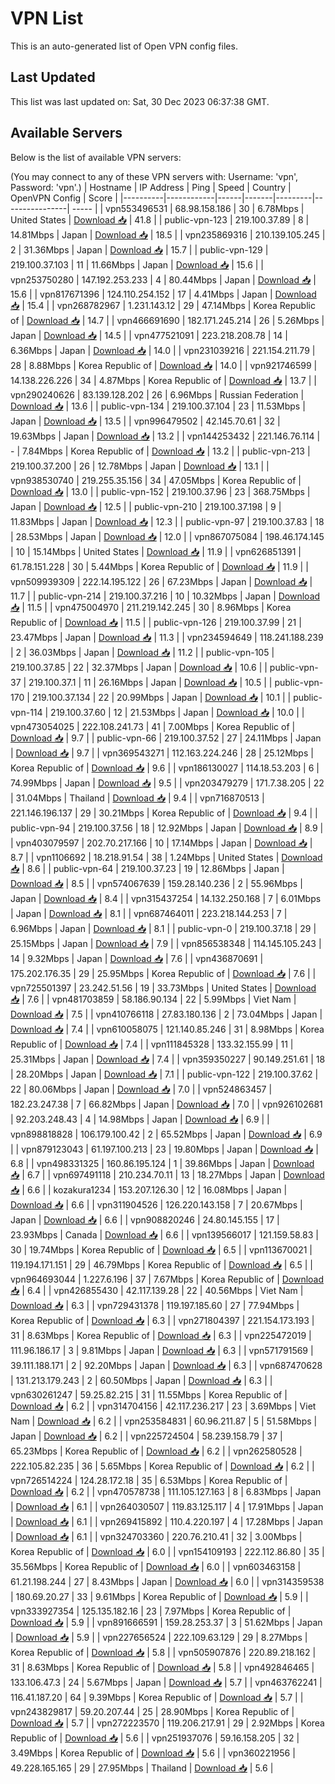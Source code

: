 # VPN List

This is an auto-generated list of Open VPN config files.

## Last Updated

This list was last updated on: Sat, 30 Dec 2023 06:37:38 GMT.

## Available Servers

Below is the list of available VPN servers:

(You may connect to any of these VPN servers with: Username: 'vpn', Password: 'vpn'.)
| Hostname | IP Address | Ping | Speed | Country | OpenVPN Config | Score |
|----------|------------|------|-------|---------|----------------| ----- |
| vpn553496531 | 68.98.158.186 | 30 | 6.78Mbps | United States | [Download 📥](./configs/server_0_US.ovpn) | 41.8 |
| public-vpn-123 | 219.100.37.89 | 8 | 14.81Mbps | Japan | [Download 📥](./configs/server_1_JP.ovpn) | 18.5 |
| vpn235869316 | 210.139.105.245 | 2 | 31.36Mbps | Japan | [Download 📥](./configs/server_2_JP.ovpn) | 15.7 |
| public-vpn-129 | 219.100.37.103 | 11 | 11.66Mbps | Japan | [Download 📥](./configs/server_3_JP.ovpn) | 15.6 |
| vpn253750280 | 147.192.253.233 | 4 | 80.44Mbps | Japan | [Download 📥](./configs/server_4_JP.ovpn) | 15.6 |
| vpn817671396 | 124.110.254.152 | 17 | 4.41Mbps | Japan | [Download 📥](./configs/server_5_JP.ovpn) | 15.4 |
| vpn268782967 | 1.231.143.12 | 29 | 47.14Mbps | Korea Republic of | [Download 📥](./configs/server_6_KR.ovpn) | 14.7 |
| vpn466691690 | 182.171.245.214 | 26 | 5.26Mbps | Japan | [Download 📥](./configs/server_7_JP.ovpn) | 14.5 |
| vpn477521091 | 223.218.208.78 | 14 | 6.36Mbps | Japan | [Download 📥](./configs/server_8_JP.ovpn) | 14.0 |
| vpn231039216 | 221.154.211.79 | 28 | 8.88Mbps | Korea Republic of | [Download 📥](./configs/server_9_KR.ovpn) | 14.0 |
| vpn921746599 | 14.138.226.226 | 34 | 4.87Mbps | Korea Republic of | [Download 📥](./configs/server_10_KR.ovpn) | 13.7 |
| vpn290240626 | 83.139.128.202 | 26 | 6.96Mbps | Russian Federation | [Download 📥](./configs/server_11_RU.ovpn) | 13.6 |
| public-vpn-134 | 219.100.37.104 | 23 | 11.53Mbps | Japan | [Download 📥](./configs/server_12_JP.ovpn) | 13.5 |
| vpn996479502 | 42.145.70.61 | 32 | 19.63Mbps | Japan | [Download 📥](./configs/server_13_JP.ovpn) | 13.2 |
| vpn144253432 | 221.146.76.114 | - | 7.84Mbps | Korea Republic of | [Download 📥](./configs/server_14_KR.ovpn) | 13.2 |
| public-vpn-213 | 219.100.37.200 | 26 | 12.78Mbps | Japan | [Download 📥](./configs/server_15_JP.ovpn) | 13.1 |
| vpn938530740 | 219.255.35.156 | 34 | 47.05Mbps | Korea Republic of | [Download 📥](./configs/server_16_KR.ovpn) | 13.0 |
| public-vpn-152 | 219.100.37.96 | 23 | 368.75Mbps | Japan | [Download 📥](./configs/server_17_JP.ovpn) | 12.5 |
| public-vpn-210 | 219.100.37.198 | 9 | 11.83Mbps | Japan | [Download 📥](./configs/server_18_JP.ovpn) | 12.3 |
| public-vpn-97 | 219.100.37.83 | 18 | 28.53Mbps | Japan | [Download 📥](./configs/server_19_JP.ovpn) | 12.0 |
| vpn867075084 | 198.46.174.145 | 10 | 15.14Mbps | United States | [Download 📥](./configs/server_20_US.ovpn) | 11.9 |
| vpn626851391 | 61.78.151.228 | 30 | 5.44Mbps | Korea Republic of | [Download 📥](./configs/server_21_KR.ovpn) | 11.9 |
| vpn509939309 | 222.14.195.122 | 26 | 67.23Mbps | Japan | [Download 📥](./configs/server_22_JP.ovpn) | 11.7 |
| public-vpn-214 | 219.100.37.216 | 10 | 10.32Mbps | Japan | [Download 📥](./configs/server_23_JP.ovpn) | 11.5 |
| vpn475004970 | 211.219.142.245 | 30 | 8.96Mbps | Korea Republic of | [Download 📥](./configs/server_24_KR.ovpn) | 11.5 |
| public-vpn-126 | 219.100.37.99 | 21 | 23.47Mbps | Japan | [Download 📥](./configs/server_25_JP.ovpn) | 11.3 |
| vpn234594649 | 118.241.188.239 | 2 | 36.03Mbps | Japan | [Download 📥](./configs/server_26_JP.ovpn) | 11.2 |
| public-vpn-105 | 219.100.37.85 | 22 | 32.37Mbps | Japan | [Download 📥](./configs/server_27_JP.ovpn) | 10.6 |
| public-vpn-37 | 219.100.37.1 | 11 | 26.16Mbps | Japan | [Download 📥](./configs/server_28_JP.ovpn) | 10.5 |
| public-vpn-170 | 219.100.37.134 | 22 | 20.99Mbps | Japan | [Download 📥](./configs/server_29_JP.ovpn) | 10.1 |
| public-vpn-114 | 219.100.37.60 | 12 | 21.53Mbps | Japan | [Download 📥](./configs/server_30_JP.ovpn) | 10.0 |
| vpn473054025 | 222.108.241.73 | 41 | 7.00Mbps | Korea Republic of | [Download 📥](./configs/server_31_KR.ovpn) | 9.7 |
| public-vpn-66 | 219.100.37.52 | 27 | 24.11Mbps | Japan | [Download 📥](./configs/server_32_JP.ovpn) | 9.7 |
| vpn369543271 | 112.163.224.246 | 28 | 25.12Mbps | Korea Republic of | [Download 📥](./configs/server_33_KR.ovpn) | 9.6 |
| vpn186130027 | 114.18.53.203 | 6 | 74.99Mbps | Japan | [Download 📥](./configs/server_34_JP.ovpn) | 9.5 |
| vpn203479279 | 171.7.38.205 | 22 | 31.04Mbps | Thailand | [Download 📥](./configs/server_35_TH.ovpn) | 9.4 |
| vpn716870513 | 221.146.196.137 | 29 | 30.21Mbps | Korea Republic of | [Download 📥](./configs/server_36_KR.ovpn) | 9.4 |
| public-vpn-94 | 219.100.37.56 | 18 | 12.92Mbps | Japan | [Download 📥](./configs/server_37_JP.ovpn) | 8.9 |
| vpn403079597 | 202.70.217.166 | 10 | 17.14Mbps | Japan | [Download 📥](./configs/server_38_JP.ovpn) | 8.7 |
| vpn1106692 | 18.218.91.54 | 38 | 1.24Mbps | United States | [Download 📥](./configs/server_39_US.ovpn) | 8.6 |
| public-vpn-64 | 219.100.37.23 | 19 | 12.86Mbps | Japan | [Download 📥](./configs/server_40_JP.ovpn) | 8.5 |
| vpn574067639 | 159.28.140.236 | 2 | 55.96Mbps | Japan | [Download 📥](./configs/server_41_JP.ovpn) | 8.4 |
| vpn315437254 | 14.132.250.168 | 7 | 6.01Mbps | Japan | [Download 📥](./configs/server_42_JP.ovpn) | 8.1 |
| vpn687464011 | 223.218.144.253 | 7 | 6.96Mbps | Japan | [Download 📥](./configs/server_43_JP.ovpn) | 8.1 |
| public-vpn-0 | 219.100.37.18 | 29 | 25.15Mbps | Japan | [Download 📥](./configs/server_44_JP.ovpn) | 7.9 |
| vpn856538348 | 114.145.105.243 | 14 | 9.32Mbps | Japan | [Download 📥](./configs/server_45_JP.ovpn) | 7.6 |
| vpn436870691 | 175.202.176.35 | 29 | 25.95Mbps | Korea Republic of | [Download 📥](./configs/server_46_KR.ovpn) | 7.6 |
| vpn725501397 | 23.242.51.56 | 19 | 33.73Mbps | United States | [Download 📥](./configs/server_47_US.ovpn) | 7.6 |
| vpn481703859 | 58.186.90.134 | 22 | 5.99Mbps | Viet Nam | [Download 📥](./configs/server_48_VN.ovpn) | 7.5 |
| vpn410766118 | 27.83.180.136 | 2 | 73.04Mbps | Japan | [Download 📥](./configs/server_49_JP.ovpn) | 7.4 |
| vpn610058075 | 121.140.85.246 | 31 | 8.98Mbps | Korea Republic of | [Download 📥](./configs/server_50_KR.ovpn) | 7.4 |
| vpn111845328 | 133.32.155.99 | 11 | 25.31Mbps | Japan | [Download 📥](./configs/server_51_JP.ovpn) | 7.4 |
| vpn359350227 | 90.149.251.61 | 18 | 28.20Mbps | Japan | [Download 📥](./configs/server_52_JP.ovpn) | 7.1 |
| public-vpn-122 | 219.100.37.62 | 22 | 80.06Mbps | Japan | [Download 📥](./configs/server_53_JP.ovpn) | 7.0 |
| vpn524863457 | 182.23.247.38 | 7 | 66.82Mbps | Japan | [Download 📥](./configs/server_54_JP.ovpn) | 7.0 |
| vpn926102681 | 92.203.248.43 | 4 | 14.98Mbps | Japan | [Download 📥](./configs/server_55_JP.ovpn) | 6.9 |
| vpn898818828 | 106.179.100.42 | 2 | 65.52Mbps | Japan | [Download 📥](./configs/server_56_JP.ovpn) | 6.9 |
| vpn879123043 | 61.197.100.213 | 23 | 19.80Mbps | Japan | [Download 📥](./configs/server_57_JP.ovpn) | 6.8 |
| vpn498331325 | 160.86.195.124 | 1 | 39.86Mbps | Japan | [Download 📥](./configs/server_58_JP.ovpn) | 6.7 |
| vpn697491118 | 210.234.70.11 | 13 | 18.27Mbps | Japan | [Download 📥](./configs/server_59_JP.ovpn) | 6.6 |
| kozakura1234 | 153.207.126.30 | 12 | 16.08Mbps | Japan | [Download 📥](./configs/server_60_JP.ovpn) | 6.6 |
| vpn311904526 | 126.220.143.158 | 7 | 20.67Mbps | Japan | [Download 📥](./configs/server_61_JP.ovpn) | 6.6 |
| vpn908820246 | 24.80.145.155 | 17 | 23.93Mbps | Canada | [Download 📥](./configs/server_62_CA.ovpn) | 6.6 |
| vpn139566017 | 121.159.58.83 | 30 | 19.74Mbps | Korea Republic of | [Download 📥](./configs/server_63_KR.ovpn) | 6.5 |
| vpn113670021 | 119.194.171.151 | 29 | 46.79Mbps | Korea Republic of | [Download 📥](./configs/server_64_KR.ovpn) | 6.5 |
| vpn964693044 | 1.227.6.196 | 37 | 7.67Mbps | Korea Republic of | [Download 📥](./configs/server_65_KR.ovpn) | 6.4 |
| vpn426855430 | 42.117.139.28 | 22 | 40.56Mbps | Viet Nam | [Download 📥](./configs/server_66_VN.ovpn) | 6.3 |
| vpn729431378 | 119.197.185.60 | 27 | 77.94Mbps | Korea Republic of | [Download 📥](./configs/server_67_KR.ovpn) | 6.3 |
| vpn271804397 | 221.154.173.193 | 31 | 8.63Mbps | Korea Republic of | [Download 📥](./configs/server_68_KR.ovpn) | 6.3 |
| vpn225472019 | 111.96.186.17 | 3 | 9.81Mbps | Japan | [Download 📥](./configs/server_69_JP.ovpn) | 6.3 |
| vpn571791569 | 39.111.188.171 | 2 | 92.20Mbps | Japan | [Download 📥](./configs/server_70_JP.ovpn) | 6.3 |
| vpn687470628 | 131.213.179.243 | 2 | 60.50Mbps | Japan | [Download 📥](./configs/server_71_JP.ovpn) | 6.3 |
| vpn630261247 | 59.25.82.215 | 31 | 11.55Mbps | Korea Republic of | [Download 📥](./configs/server_72_KR.ovpn) | 6.2 |
| vpn314704156 | 42.117.236.217 | 23 | 3.69Mbps | Viet Nam | [Download 📥](./configs/server_73_VN.ovpn) | 6.2 |
| vpn253584831 | 60.96.211.87 | 5 | 51.58Mbps | Japan | [Download 📥](./configs/server_74_JP.ovpn) | 6.2 |
| vpn225724504 | 58.239.158.79 | 37 | 65.23Mbps | Korea Republic of | [Download 📥](./configs/server_75_KR.ovpn) | 6.2 |
| vpn262580528 | 222.105.82.235 | 36 | 5.65Mbps | Korea Republic of | [Download 📥](./configs/server_76_KR.ovpn) | 6.2 |
| vpn726514224 | 124.28.172.18 | 35 | 6.53Mbps | Korea Republic of | [Download 📥](./configs/server_77_KR.ovpn) | 6.2 |
| vpn470578738 | 111.105.127.163 | 8 | 6.83Mbps | Japan | [Download 📥](./configs/server_78_JP.ovpn) | 6.1 |
| vpn264030507 | 119.83.125.117 | 4 | 17.91Mbps | Japan | [Download 📥](./configs/server_79_JP.ovpn) | 6.1 |
| vpn269415892 | 110.4.220.197 | 4 | 17.28Mbps | Japan | [Download 📥](./configs/server_80_JP.ovpn) | 6.1 |
| vpn324703360 | 220.76.210.41 | 32 | 3.00Mbps | Korea Republic of | [Download 📥](./configs/server_81_KR.ovpn) | 6.0 |
| vpn154109193 | 222.112.86.80 | 35 | 35.56Mbps | Korea Republic of | [Download 📥](./configs/server_82_KR.ovpn) | 6.0 |
| vpn603463158 | 61.21.198.244 | 27 | 8.43Mbps | Japan | [Download 📥](./configs/server_83_JP.ovpn) | 6.0 |
| vpn314359538 | 180.69.20.27 | 33 | 9.61Mbps | Korea Republic of | [Download 📥](./configs/server_84_KR.ovpn) | 5.9 |
| vpn333927354 | 125.135.182.16 | 23 | 7.97Mbps | Korea Republic of | [Download 📥](./configs/server_85_KR.ovpn) | 5.9 |
| vpn891666591 | 159.28.253.37 | 3 | 51.62Mbps | Japan | [Download 📥](./configs/server_86_JP.ovpn) | 5.9 |
| vpn227656524 | 222.109.63.129 | 29 | 8.27Mbps | Korea Republic of | [Download 📥](./configs/server_87_KR.ovpn) | 5.8 |
| vpn505907876 | 220.89.218.162 | 31 | 8.63Mbps | Korea Republic of | [Download 📥](./configs/server_88_KR.ovpn) | 5.8 |
| vpn492846465 | 133.106.47.3 | 24 | 5.67Mbps | Japan | [Download 📥](./configs/server_89_JP.ovpn) | 5.7 |
| vpn463762241 | 116.41.187.20 | 64 | 9.39Mbps | Korea Republic of | [Download 📥](./configs/server_90_KR.ovpn) | 5.7 |
| vpn243829817 | 59.20.207.44 | 25 | 28.90Mbps | Korea Republic of | [Download 📥](./configs/server_91_KR.ovpn) | 5.7 |
| vpn272223570 | 119.206.217.91 | 29 | 2.92Mbps | Korea Republic of | [Download 📥](./configs/server_92_KR.ovpn) | 5.6 |
| vpn251937076 | 59.16.158.205 | 32 | 3.49Mbps | Korea Republic of | [Download 📥](./configs/server_93_KR.ovpn) | 5.6 |
| vpn360221956 | 49.228.165.165 | 29 | 27.95Mbps | Thailand | [Download 📥](./configs/server_94_TH.ovpn) | 5.6 |
